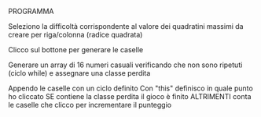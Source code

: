PROGRAMMA

Seleziono la difficoltà corrispondente al valore dei quadratini massimi da creare per riga/colonna (radice quadrata)

Clicco sul bottone per generare le caselle

Generare un array di 16 numeri casuali verificando che non sono ripetuti (ciclo while) e assegnare una classe perdita

Appendo le caselle con un ciclo definito
Con "this" definisco in quale punto ho cliccato
SE contiene la classe perdita
    il gioco è finito
ALTRIMENTI
    conta le caselle che clicco per incrementare il punteggio